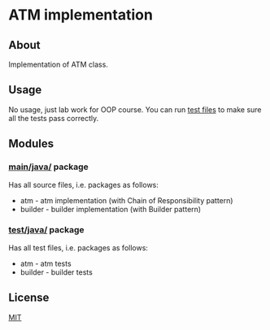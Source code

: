 # ATM implementation

## About
Implementation of ATM class.
## Usage
No usage, just lab work for OOP course. You can run [test files](https://github.com/linvieson/lab-atm/blob/main/src/test/java) to make sure all the tests pass correctly. 

## Modules
### [main/java/](https://github.com/linvieson/lab-atm/blob/main/src/main/java) package
Has all source files, i.e. packages as follows:
- atm - atm implementation (with Chain of Responsibility pattern)
- builder - builder implementation (with Builder pattern)

### [test/java/](https://github.com/linvieson/lab-atm/blob/main/src/test/java) package
Has all test files, i.e. packages as follows:
- atm - atm tests
- builder - builder tests


## License
[MIT](https://github.com/linvieson/lab-atm/blob/main/LICENSE)
